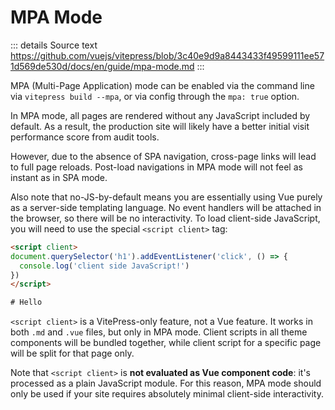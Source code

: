 # MPA Mode <Badge type="warning" text="experimental" />

::: details Source text
https://github.com/vuejs/vitepress/blob/3c40e9d9a8443433f49599111ee571d569de530d/docs/en/guide/mpa-mode.md
:::

MPA (Multi-Page Application) mode can be enabled via the command line via `vitepress build --mpa`, or via config through the `mpa: true` option.

In MPA mode, all pages are rendered without any JavaScript included by default. As a result, the production site will likely have a better initial visit performance score from audit tools.

However, due to the absence of SPA navigation, cross-page links will lead to full page reloads. Post-load navigations in MPA mode will not feel as instant as in SPA mode.

Also note that no-JS-by-default means you are essentially using Vue purely as a server-side templating language. No event handlers will be attached in the browser, so there will be no interactivity. To load client-side JavaScript, you will need to use the special `<script client>` tag:

```html
<script client>
document.querySelector('h1').addEventListener('click', () => {
  console.log('client side JavaScript!')
})
</script>

# Hello
```

`<script client>` is a VitePress-only feature, not a Vue feature. It works in both `.md` and `.vue` files, but only in MPA mode. Client scripts in all theme components will be bundled together, while client script for a specific page will be split for that page only.

Note that `<script client>` is **not evaluated as Vue component code**: it's processed as a plain JavaScript module. For this reason, MPA mode should only be used if your site requires absolutely minimal client-side interactivity.
